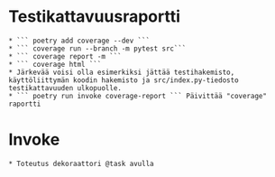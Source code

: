 # Testikattavuusraportti
    * ``` poetry add coverage --dev ```
    * ``` coverage run --branch -m pytest src```
    * ``` coverage report -m ```
    * ``` coverage html ```
    * Järkevää voisi olla esimerkiksi jättää testihakemisto, käyttöliittymän koodin hakemisto ja src/index.py-tiedosto testikattavuuden ulkopuolle.
    * ``` poetry run invoke coverage-report ``` Päivittää "coverage" raportti 
# Invoke
    * Toteutus dekoraattori @task avulla
